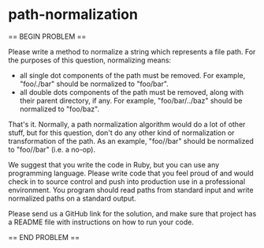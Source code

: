 path-normalization
==================

== BEGIN PROBLEM ==

Please write a method to normalize a string which represents a file path. For the purposes of this question, normalizing means:
* all single dot components of the path must be removed.  For example, "foo/./bar" should be normalized to "foo/bar".
* all double dots components of the path must be removed, along with their parent directory, if any.  For example, "foo/bar/../baz" should be normalized to "foo/baz".

That's it.  Normally, a path normalization algorithm would do a lot of other stuff, but for this question, don't do any other kind of normalization or transformation of the path.  As an example, "foo//bar" should be normalized to "foo//bar" (i.e. a no-op).

We suggest that you write the code in Ruby, but you can use any programming language. Please write code that you feel proud of and would check in to source control and push into production use in a professional environment. You program should read paths from standard input and write normalized paths on a standard output.

Please send us a GitHub link for the solution, and make sure that project has a README file with instructions on how to run your code.

== END PROBLEM ==
